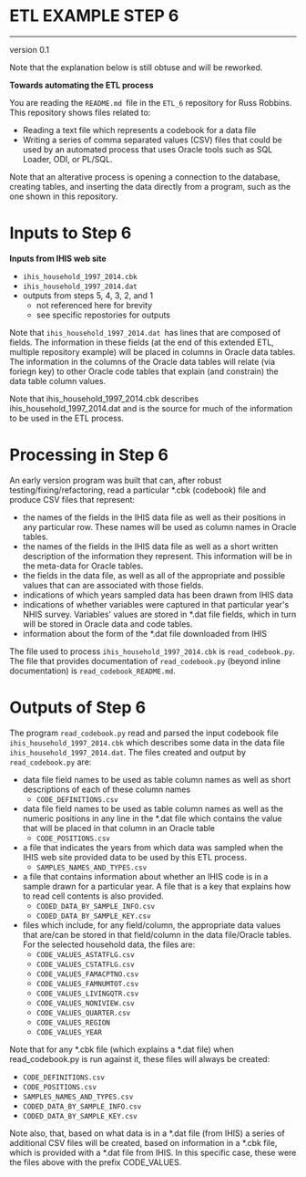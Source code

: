 # ETL EXAMPLE STEP 6
---

version 0.1 

Note that the explanation below is still obtuse and will be reworked.

**Towards automating the ETL process**

You are reading the `README.md `file in the `ETL_6` repository for Russ Robbins. This repository shows files related to:

- Reading a text file which represents a codebook for a data file
- Writing a series of comma separated values (CSV) files that could be used by an automated process that uses Oracle tools such as SQL Loader, ODI, or PL/SQL.

Note that an alterative process is opening a connection to the database, creating tables, and inserting the data directly from a program, such as the one shown in this repository.

# Inputs to Step 6

**Inputs from IHIS web site**

 - `ihis_household_1997_2014.cbk`
 - `ihis_household_1997_2014.dat`
 - outputs from steps 5, 4, 3, 2, and 1
   - not referenced here for brevity
   - see specific repostories for outputs

Note that `ihis_household_1997_2014.dat `has lines that are composed of fields. The information in these fields (at the end of this extended ETL, multiple repository example) will be placed in columns in Oracle data tables. The information in the columns of the Oracle data tables will relate (via foriegn key) to other Oracle code tables that explain (and constrain) the data table column values.

Note that ihis_household_1997_2014.cbk describes ihis_household_1997_2014.dat and is the source for much of the information to be used in the ETL process.

# Processing in Step 6

 An early version program was built that can, after robust testing/fixing/refactoring, read a particular *.cbk (codebook) file and produce CSV files that represent:

- the names of the fields in the IHIS data file as well as their positions in any particular row. These names will be used as column names in Oracle tables.
- the names of the fields in the IHIS data file as well as a short written description of the information they represent. This information will be in the meta-data for Oracle tables.
- the fields in the data file, as well as all of the appropriate and possible values that can are associated with those fields.
- indications of which years sampled data has been drawn from IHIS data
- indications of whether variables were captured in that particular year's NHIS survey. Variables' values are stored in *.dat file fields, which in turn will be stored in Oracle data and code tables.
- information about the form of the *.dat file downloaded from IHIS

The file used to process `ihis_household_1997_2014.cbk` is `read_codebook.py`. The file that provides documentation of `read_codebook.py` (beyond inline documentation) is `read_codebook_README.md`.
	

# Outputs of Step 6

The program `read_codebook.py` read and parsed the input codebook file `ihis_household_1997_2014.cbk` which describes some data in the data file `ihis_household_1997_2014.dat`. The files created and output by `read_codebook.py` are:

- data file field names to be used as table column names as well as short descriptions of each of these column names
	- `CODE_DEFINITIONS.csv`
- data file field names to be used as table column names as well as the numeric positions in any line in the *.dat file which contains the value that will be placed in that column in an Oracle table
	- `CODE_POSITIONS.csv`
- a file that indicates the years from which data was sampled when the IHIS web site provided data to be used by this ETL process.
	- `SAMPLES_NAMES_AND_TYPES.csv`
- a file that contains information about whether an IHIS code is in a sample drawn for a particular year. A file that is a key that explains how to read cell contents is also provided.
	- `CODED_DATA_BY_SAMPLE_INFO.csv`
	- `CODED_DATA_BY_SAMPLE_KEY.csv`
- files which include, for any field/column, the appropriate data values that are/can be stored in that field/column in the data file/Oracle tables. For the selected household data, the files are:
	- `CODE_VALUES_ASTATFLG.csv`
	- `CODE_VALUES_CSTATFLG.csv`
	- `CODE_VALUES_FAMACPTNO.csv`
	- `CODE_VALUES_FAMNUMTOT.csv`
	- `CODE_VALUES_LIVINGQTR.csv`
	- `CODE_VALUES_NONIVIEW.csv`
	- `CODE_VALUES_QUARTER.csv`
	- `CODE_VALUES_REGION`
	-  `CODE_VALUES_YEAR`

Note that for any *.cbk file (which explains a *.dat file) when read_codebook.py is run against it, these files will always be created:

 - `CODE_DEFINITIONS.csv`
 - `CODE_POSITIONS.csv`
 - `SAMPLES_NAMES_AND_TYPES.csv`
 - `CODED_DATA_BY_SAMPLE_INFO.csv`
 - `CODED_DATA_BY_SAMPLE_KEY.csv`

Note also, that, based on what data is in a *.dat file (from IHIS) a series of additional CSV files will be created, based on information in a *.cbk file, which is provided with a *.dat file from IHIS. In this specific case, these were the files above with the prefix CODE_VALUES.


